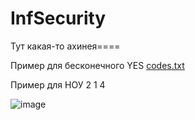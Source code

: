 # InfSecurity
Тут какая-то ахинея====

Пример для бесконечного YES
[codes.txt](https://github.com/Surface1U/InfSecurity/files/9542559/codes.txt)

Пример для НОУ
2
1
4

![image](https://user-images.githubusercontent.com/60102276/189528857-340b7233-077a-4f51-b3e6-35648ae5e8e3.png)

